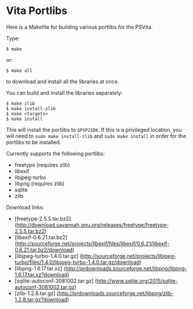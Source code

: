 Vita Portlibs
============

Here is a Makefile for building various portlibs for the PSVita.

Type:

    $ make
or:

    $ make all

to download and install all the libraries at once.

You can build and install the libraries separately:

    $ make zlib
    $ make install-zlib
    $ make <targets>
    $ make install

This will install the portlibs to `$PSP2SDK`. If this is a
privileged location, you will need to `sudo make install-zlib` and `sudo make
install` in order for the portlibs to be installed.

Currently supports the following portlibs:

* freetype (requires zlib)
* libexif
* libjpeg-turbo
* libpng (requires zlib)
* sqlite
* zlib

Download links:

* [freetype-2.5.5.tar.bz2] (http://download.savannah.gnu.org/releases/freetype/freetype-2.5.5.tar.bz2)
* [libexif-0.6.21.tar.bz2] (http://sourceforge.net/projects/libexif/files/libexif/0.6.21/libexif-0.6.21.tar.bz2/download)
* [libjpeg-turbo-1.4.0.tar.gz] (http://sourceforge.net/projects/libjpeg-turbo/files/1.4.0/libjpeg-turbo-1.4.0.tar.gz/download)
* [libpng-1.6.17.tar.xz] (http://prdownloads.sourceforge.net/libpng/libpng-1.6.17.tar.xz?download)
* [sqlite-autoconf-3081002.tar.gz] (http://www.sqlite.org/2015/sqlite-autoconf-3081002.tar.gz)
* [zlib-1.2.8.tar.gz] (http://prdownloads.sourceforge.net/libpng/zlib-1.2.8.tar.gz?download)
